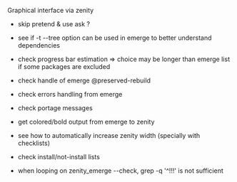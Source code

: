 Graphical interface via zenity
- skip pretend & use ask ?

- see if -t --tree option can be used in emerge to better understand dependencies
- check progress bar estimation => choice may be longer than emerge list if some packages are excluded

- check handle of emerge @preserved-rebuild
- check errors handling from emerge
- check portage messages

- get colored/bold output from emerge to zenity

- see how to automatically increase zenity width (specially with checklists)

- check install/not-install lists
- when looping on zenity_emerge --check, grep -q '^!!!' is not sufficient